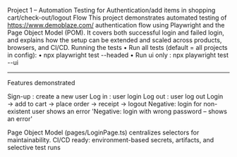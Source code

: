 Project 1 – Automation Testing for Authentication/add items in shopping cart/check-out/logout Flow
This project demonstrates automated testing of https://www.demoblaze.com/ authentication flow using Playwright and the Page Object Model (POM).
It covers both successful login and failed login, and explains how the setup can be extended and scaled across products, browsers, and CI/CD.
Running the tests
•	Run all tests (default = all projects in config):
•	npx playwright test --headed
•	Run ui only : npx playwright test --ui
________________________________________
Features demonstrated

Sign-up : create a new user 
Log in : user login
Log out : user log out 
Login → add to cart → place order → receipt → logout
Negative: login for non-existent user shows an error
'Negative: login with wrong password – shows an error'

Page Object Model (pages/LoginPage.ts) centralizes selectors for maintainability.
CI/CD ready: environment-based secrets, artifacts, and selective test runs